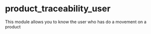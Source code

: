 # product_traceability_user
This module allows you to know the user who has do a movement on a product
